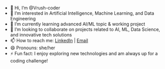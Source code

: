 - 👋 Hi, I’m @Vrush-coder
- 👀 I’m interested in Artificial Intelligence, Machine Learning, and Data Engineering
- 🌱 I’m currently learning advanced AI/ML topic & working project
- 💞️ I’m looking to collaborate on projects related to AI, ML, Data Science, and innovative tech solutions
- 📫 How to reach me: [LinkedIn](www.linkedin.com/in/vrushali-mali-a59b39253) | [Email](vrushalimali13@gmail.com)
- 😄 Pronouns: she/her
- ⚡ Fun fact: I enjoy exploring new technologies and am always up for a coding challenge!

<!---
Vrush-coder/Vrush-coder is a ✨ special ✨ repository because its `README.md` (this file) appears on your GitHub profile.
You can click the Preview link to take a look at your changes.
--->

